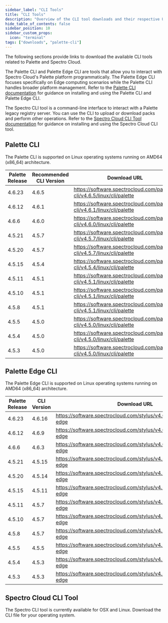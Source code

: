 ```yaml
---
sidebar_label: "CLI Tools"
title: "CLI Tools"
description: "Overview of the CLI tool downloads and their respective URL and checksums."
hide_table_of_contents: false
sidebar_position: 10
sidebar_custom_props:
  icon: "terminal"
tags: ["downloads", "palette-cli"]
---
```


The following sections provide links to download the available CLI tools related to Palette and Spectro Cloud.

The Palette CLI and Palette Edge CLI are tools that allow you to interact with Spectro Cloud's Palette platform
programmatically. The Palette Edge CLI focuses specifically on Edge computing scenarios while the Palette CLI handles
broader platform management. Refer to the [Palette CLI documentation](../automation/palette-cli/palette-cli.md) for
guidance on installing and using the Palette CLI and Palette Edge CLI.

The Spectro CLI tool is a command-line interface to interact with a Palette legacy registry server. You can use the CLI
to upload or download packs and perform other operations. Refer to the
[Spectro Cloud CLI Tool documentation](../registries-and-packs/spectro-cli-reference.md) for guidance on installing and
using the Spectro Cloud CLI tool.

## Palette CLI

The Palette CLI is supported on Linux operating systems running on AMD64 (x86_64) architecture.

| Palette Release <!-- cli-compatibility-table --> | Recommended CLI Version <!-- palette-cli-version-table --> | Download URL                                                           | Checksum (SHA256)                                                  |
| ------------------------------------------------ | ---------------------------------------------------------- | ---------------------------------------------------------------------- | ------------------------------------------------------------------ |
| <!-- cli-4.6.b --> 4.6.23                        | <!-- palette-cli-4.6.b --> 4.6.5                           | https://software.spectrocloud.com/palette-cli/v4.6.5/linux/cli/palette | `b56af3f083130ca0665e8c0a4f3e2d903572209f714a50f19c0110452122e28d` |
| <!-- cli-4.6.a --> 4.6.12                        | <!-- palette-cli-4.6.a --> 4.6.1                           | https://software.spectrocloud.com/palette-cli/v4.6.1/linux/cli/palette | `db6da8dc1648b27ca8057fbbe3d95e7d371136f52395cef3dc3bd8ac62c287ae` |
| 4.6.6                                            | 4.6.0                                                      | https://software.spectrocloud.com/palette-cli/v4.6.0/linux/cli/palette | `07d63693a8c90483f6f000d4580cfd86f81178e4b96cfbd32e0f50955d57eec7` |
| 4.5.21                                           | 4.5.7                                                      | https://software.spectrocloud.com/palette-cli/v4.5.7/linux/cli/palette | `e37032f6aac7c15a54e6d2085021ae795669a292cf7a5993a945592b8b8c0d9e` |
| 4.5.20                                           | 4.5.7                                                      | https://software.spectrocloud.com/palette-cli/v4.5.7/linux/cli/palette | `e37032f6aac7c15a54e6d2085021ae795669a292cf7a5993a945592b8b8c0d9e` |
| 4.5.15                                           | 4.5.4                                                      | https://software.spectrocloud.com/palette-cli/v4.5.4/linux/cli/palette | `74723cae5e87353e9c6b0191036229c0a9b645f10101e309586ecb18b6691bbd` |
| 4.5.11                                           | 4.5.1                                                      | https://software.spectrocloud.com/palette-cli/v4.5.1/linux/cli/palette | `050e853483065b63ef3096813611b13b9dcfe4556a6fd370ec6ebdf5c6be8738` |
| 4.5.10                                           | 4.5.1                                                      | https://software.spectrocloud.com/palette-cli/v4.5.1/linux/cli/palette | `050e853483065b63ef3096813611b13b9dcfe4556a6fd370ec6ebdf5c6be8738` |
| 4.5.8                                            | 4.5.1                                                      | https://software.spectrocloud.com/palette-cli/v4.5.1/linux/cli/palette | `050e853483065b63ef3096813611b13b9dcfe4556a6fd370ec6ebdf5c6be8738` |
| 4.5.5                                            | 4.5.0                                                      | https://software.spectrocloud.com/palette-cli/v4.5.0/linux/cli/palette | `1af96e486f621754695de899752dcd67bdc3d4a8c16f03272035dbadad6a54f0` |
| 4.5.4                                            | 4.5.0                                                      | https://software.spectrocloud.com/palette-cli/v4.5.0/linux/cli/palette | `1af96e486f621754695de899752dcd67bdc3d4a8c16f03272035dbadad6a54f0` |
| 4.5.3                                            | 4.5.0                                                      | https://software.spectrocloud.com/palette-cli/v4.5.0/linux/cli/palette | `1af96e486f621754695de899752dcd67bdc3d4a8c16f03272035dbadad6a54f0` |

## Palette Edge CLI

The Palette Edge CLI is supported on Linux operating systems running on AMD64 (x86_64) architecture.

| Palette Release <!-- edge-cli-compatibility-table --> | CLI Version <!-- edge-version-table --> | Download URL                                                            | Checksum (SHA256)                                                  |
| ----------------------------------------------------- | --------------------------------------- | ----------------------------------------------------------------------- | ------------------------------------------------------------------ |
| <!-- edge-4.6.b --> 4.6.23                            | <!-- edge-4.6.b --> 4.6.16              | https://software.spectrocloud.com/stylus/v4.6.16/cli/linux/palette-edge | `628c3668633943e9fd4b7859093948843d508494ec88b906f75aea9e80ec0f5f` |
| <!-- edge-4.6.a --> 4.6.12                            | <!-- edge-4.6.a --> 4.6.9               | https://software.spectrocloud.com/stylus/v4.6.9/cli/linux/palette-edge  | `e50a5533316e96c8b145d8e0c1e2b3e9958350d4aed61e8292cd31b4e7fb4196` |
| 4.6.6                                                 | 4.6.3                                   | https://software.spectrocloud.com/stylus/v4.6.3/cli/linux/palette-edge  | `639d325659b369b8e71e00d36763b6088ac1932dbdbd105bdf3c63051cfd500b` |
| 4.5.21                                                | 4.5.15                                  | https://software.spectrocloud.com/stylus/v4.5.15/cli/linux/palette-edge | `5265133de8b204b6569b559a895aa03514b42b3285640755ed29e23d812e21cb` |
| 4.5.20                                                | 4.5.14                                  | https://software.spectrocloud.com/stylus/v4.5.14/cli/linux/palette-edge | `5265133de8b204b6569b559a895aa03514b42b3285640755ed29e23d812e21cb` |
| 4.5.15                                                | 4.5.11                                  | https://software.spectrocloud.com/stylus/v4.5.11/cli/linux/palette-edge | `390b4693a91c938ef230ce329ec28f42c058f98fb77160685e9a885dd2083587` |
| 4.5.11                                                | 4.5.7                                   | https://software.spectrocloud.com/stylus/v4.5.7/cli/linux/palette-edge  | `abbceb9844991fc70af1e7967095873583c7f8aba549583cfc27d22f1e0819b1` |
| 4.5.10                                                | 4.5.7                                   | https://software.spectrocloud.com/stylus/v4.5.7/cli/linux/palette-edge  | `abbceb9844991fc70af1e7967095873583c7f8aba549583cfc27d22f1e0819b1` |
| 4.5.8                                                 | 4.5.7                                   | https://software.spectrocloud.com/stylus/v4.5.7/cli/linux/palette-edge  | `abbceb9844991fc70af1e7967095873583c7f8aba549583cfc27d22f1e0819b1` |
| 4.5.5                                                 | 4.5.5                                   | https://software.spectrocloud.com/stylus/v4.5.5/cli/linux/palette-edge  | `f93382a7ab92e9621f47d857252c2673b33de79735cf729fcb4b2fb24719d537` |
| 4.5.4                                                 | 4.5.3                                   | https://software.spectrocloud.com/stylus/v4.5.3/cli/linux/palette-edge  | `9008f77d11b0129c35d2c9da6bb29a09ca6bc63ffa27d828996d30ac4c853c28` |
| 4.5.3                                                 | 4.5.3                                   | https://software.spectrocloud.com/stylus/v4.5.3/cli/linux/palette-edge  | `9008f77d11b0129c35d2c9da6bb29a09ca6bc63ffa27d828996d30ac4c853c28` |

## Spectro Cloud CLI Tool

The Spectro CLI tool is currently available for OSX and Linux. Download the CLI file for your operating system.

<PartialsComponent category="cli-tools" name="spectro-cloud-cli-tool-download" />
